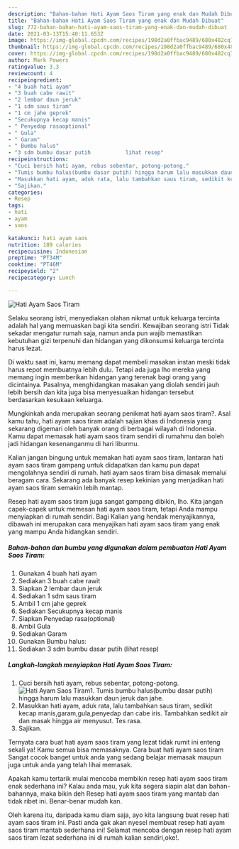 ```yaml
---
description: "Bahan-bahan Hati Ayam Saos Tiram yang enak dan Mudah Dibuat"
title: "Bahan-bahan Hati Ayam Saos Tiram yang enak dan Mudah Dibuat"
slug: 772-bahan-bahan-hati-ayam-saos-tiram-yang-enak-dan-mudah-dibuat
date: 2021-03-13T15:40:11.653Z
image: https://img-global.cpcdn.com/recipes/198d2a0ffbac9489/680x482cq70/hati-ayam-saos-tiram-foto-resep-utama.jpg
thumbnail: https://img-global.cpcdn.com/recipes/198d2a0ffbac9489/680x482cq70/hati-ayam-saos-tiram-foto-resep-utama.jpg
cover: https://img-global.cpcdn.com/recipes/198d2a0ffbac9489/680x482cq70/hati-ayam-saos-tiram-foto-resep-utama.jpg
author: Mark Powers
ratingvalue: 3.3
reviewcount: 4
recipeingredient:
- "4 buah hati ayam"
- "3 buah cabe rawit"
- "2 lembar daun jeruk"
- "1 sdm saus tiram"
- "1 cm jahe geprek"
- "Secukupnya kecap manis"
- " Penyedap rasaoptional"
- " Gula"
- " Garam"
- " Bumbu halus"
- "3 sdm bumbu dasar putih           lihat resep"
recipeinstructions:
- "Cuci bersih hati ayam, rebus sebentar, potong-potong."
- "Tumis bumbu halus(bumbu dasar putih) hingga harum lalu masukkan daun jeruk dan jahe."
- "Masukkan hati ayam, aduk rata, lalu tambahkan saus tiram, sedikit kecap manis,garam,gula,penyedap dan cabe iris. Tambahkan sedikit air dan masak hingga air menyusut. Tes rasa."
- "Sajikan."
categories:
- Resep
tags:
- hati
- ayam
- saos

katakunci: hati ayam saos 
nutrition: 189 calories
recipecuisine: Indonesian
preptime: "PT34M"
cooktime: "PT46M"
recipeyield: "2"
recipecategory: Lunch

---
```



![Hati Ayam Saos Tiram](https://img-global.cpcdn.com/recipes/198d2a0ffbac9489/680x482cq70/hati-ayam-saos-tiram-foto-resep-utama.jpg)

Selaku seorang istri, menyediakan olahan nikmat untuk keluarga tercinta adalah hal yang memuaskan bagi kita sendiri. Kewajiban seorang istri Tidak sekadar mengatur rumah saja, namun anda pun wajib memastikan kebutuhan gizi terpenuhi dan hidangan yang dikonsumsi keluarga tercinta harus lezat.

Di waktu  saat ini, kamu memang dapat membeli masakan instan meski tidak harus repot membuatnya lebih dulu. Tetapi ada juga lho mereka yang memang ingin memberikan hidangan yang terenak bagi orang yang dicintainya. Pasalnya, menghidangkan masakan yang diolah sendiri jauh lebih bersih dan kita juga bisa menyesuaikan hidangan tersebut berdasarkan kesukaan keluarga. 



Mungkinkah anda merupakan seorang penikmat hati ayam saos tiram?. Asal kamu tahu, hati ayam saos tiram adalah sajian khas di Indonesia yang sekarang digemari oleh banyak orang di berbagai wilayah di Indonesia. Kamu dapat memasak hati ayam saos tiram sendiri di rumahmu dan boleh jadi hidangan kesenanganmu di hari liburmu.

Kalian jangan bingung untuk memakan hati ayam saos tiram, lantaran hati ayam saos tiram gampang untuk didapatkan dan kamu pun dapat mengolahnya sendiri di rumah. hati ayam saos tiram bisa dimasak memalui beragam cara. Sekarang ada banyak resep kekinian yang menjadikan hati ayam saos tiram semakin lebih mantap.

Resep hati ayam saos tiram juga sangat gampang dibikin, lho. Kita jangan capek-capek untuk memesan hati ayam saos tiram, tetapi Anda mampu menyiapkan di rumah sendiri. Bagi Kalian yang hendak menyajikannya, dibawah ini merupakan cara menyajikan hati ayam saos tiram yang enak yang mampu Anda hidangkan sendiri.

<!--inarticleads1-->

##### Bahan-bahan dan bumbu yang digunakan dalam pembuatan Hati Ayam Saos Tiram:

1. Gunakan 4 buah hati ayam
1. Sediakan 3 buah cabe rawit
1. Siapkan 2 lembar daun jeruk
1. Sediakan 1 sdm saus tiram
1. Ambil 1 cm jahe geprek
1. Sediakan Secukupnya kecap manis
1. Siapkan  Penyedap rasa(optional)
1. Ambil  Gula
1. Sediakan  Garam
1. Gunakan  Bumbu halus:
1. Sediakan 3 sdm bumbu dasar putih           (lihat resep)




<!--inarticleads2-->

##### Langkah-langkah menyiapkan Hati Ayam Saos Tiram:

1. Cuci bersih hati ayam, rebus sebentar, potong-potong.
<img src="https://img-global.cpcdn.com/steps/537383eb7ad894ce/160x128cq70/hati-ayam-saos-tiram-langkah-memasak-1-foto.jpg" alt="Hati Ayam Saos Tiram">1. Tumis bumbu halus(bumbu dasar putih) hingga harum lalu masukkan daun jeruk dan jahe.
1. Masukkan hati ayam, aduk rata, lalu tambahkan saus tiram, sedikit kecap manis,garam,gula,penyedap dan cabe iris. Tambahkan sedikit air dan masak hingga air menyusut. Tes rasa.
1. Sajikan.




Ternyata cara buat hati ayam saos tiram yang lezat tidak rumit ini enteng sekali ya! Kamu semua bisa memasaknya. Cara buat hati ayam saos tiram Sangat cocok banget untuk anda yang sedang belajar memasak maupun juga untuk anda yang telah lihai memasak.

Apakah kamu tertarik mulai mencoba membikin resep hati ayam saos tiram enak sederhana ini? Kalau anda mau, yuk kita segera siapin alat dan bahan-bahannya, maka bikin deh Resep hati ayam saos tiram yang mantab dan tidak ribet ini. Benar-benar mudah kan. 

Oleh karena itu, daripada kamu diam saja, ayo kita langsung buat resep hati ayam saos tiram ini. Pasti anda gak akan nyesel membuat resep hati ayam saos tiram mantab sederhana ini! Selamat mencoba dengan resep hati ayam saos tiram lezat sederhana ini di rumah kalian sendiri,oke!.


